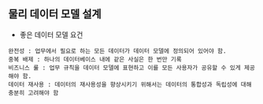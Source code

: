 ## 물리 데이터 모델 설계
- 좋은 데이터 모델 요건
```
완전성 : 업무에서 필요로 하는 모든 데이터가 데이터 모델에 정의되어 있어야 함.
중복 배제 : 하나의 데이터베이스 내에 같은 사실은 한 번만 기록
비즈니스 룰 : 업무 규칙을 데이터 모델에 표현하고 이를 모든 사용자가 공유할 수 있게 제공해야 함.
데이터 재사용 : 데이터의 재사용성을 향상시키기 위해서는 데이터의 통합성과 독립성에 대해 충분히 고려해야 함
```